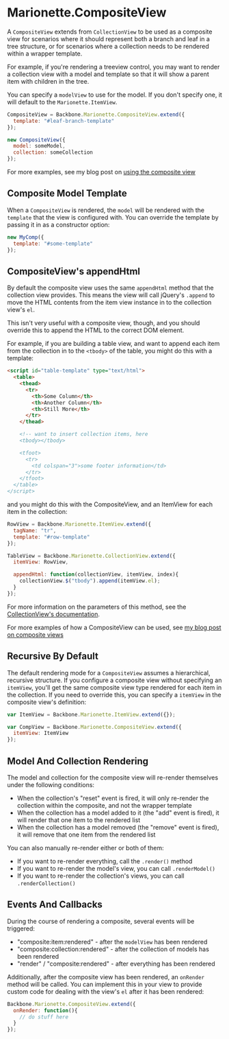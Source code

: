 # Marionette.CompositeView

A `CompositeView` extends from `CollectionView` to be used as a 
composite view for scenarios where it should represent both a 
branch and leaf in a tree structure, or for scenarios where a
collection needs to be rendered within a wrapper template.

For example, if you're rendering a treeview control, you may 
want to render a collection view with a model and template so 
that it will show a parent item with children in the tree.

You can specify a `modelView` to use for the model. If you don't
specify one, it will default to the `Marionette.ItemView`.

```js
CompositeView = Backbone.Marionette.CompositeView.extend({
  template: "#leaf-branch-template"
});

new CompositeView({
  model: someModel,
  collection: someCollection
});
```

For more examples, see my blog post on 
[using the composite view](http://lostechies.com/derickbailey/2012/04/05/composite-views-tree-structures-tables-and-more/)

## Composite Model Template

When a `CompositeView` is rendered, the `model` will be rendered
with the `template` that the view is configured with. You can
override the template by passing it in as a constructor option:

```js
new MyComp({
  template: "#some-template"
});
```

## CompositeView's appendHtml

By default the composite view uses the same `appendHtml` method that the
collection view provides. This means the view will call jQuery's `.append` 
to move the HTML contents from the item view instance in to the collection
view's `el`. 

This isn't very useful with a composite view, though, and you should
override this to append the HTML to the correct DOM element.

For example, if you are building a table view, and want to append each
item from the collection in to the `<tbody>` of the table, you might
do this with a template:

```html
<script id="table-template" type="text/html">
  <table>
    <thead>
      <tr>
        <th>Some Column</th>
        <th>Another Column</th>
        <th>Still More</th>
      </tr>
    </thead>

    <!-- want to insert collection items, here
    <tbody></tbody>

    <tfoot>
      <tr>
        <td colspan="3">some footer information</td>
      </tr>
    </tfoot>
  </table>
</script>
```

and you might do this with the CompositeView, and an ItemView for each
item in the collection:

```js
RowView = Backbone.Marionette.ItemView.extend({
  tagName: "tr",
  template: "#row-template"
});

TableView = Backbone.Marionette.CollectionView.extend({
  itemView: RowView,

  appendHtml: function(collectionView, itemView, index){
    collectionView.$("tbody").append(itemView.el);
  }
});
```

For more information on the parameters of this method, see the
[CollectionView's documentation](https://github.com/derickbailey/backbone.marionette/blob/master/docs/marionette.collectionview.md).

For more examples of how a CompositeView can be used, see [my blog post
on composite views](http://lostechies.com/derickbailey/2012/04/05/composite-views-tree-structures-tables-and-more/)

## Recursive By Default

The default rendering mode for a `CompositeView` assumes a
hierarchical, recursive structure. If you configure a composite
view without specifying an `itemView`, you'll get the same
composite view type rendered for each item in the collection. If
you need to override this, you can specify a `itemView` in the
composite view's definition:

```js
var ItemView = Backbone.Marionette.ItemView.extend({});

var CompView = Backbone.Marionette.CompositeView.extend({
  itemView: ItemView
});
```

## Model And Collection Rendering

The model and collection for the composite view will re-render
themselves under the following conditions:

* When the collection's "reset" event is fired, it will only re-render the collection within the composite, and not the wrapper template
* When the collection has a model added to it (the "add" event is fired), it will render that one item to the rendered list
* When the collection has a model removed (the "remove" event is fired), it will remove that one item from the rendered list

You can also manually re-render either or both of them:

* If you want to re-render everything, call the `.render()` method
* If you want to re-render the model's view, you can call `.renderModel()`
* If you want to re-render the collection's views, you can call `.renderCollection()`

## Events And Callbacks

During the course of rendering a composite, several events will
be triggered:

* "composite:item:rendered" - after the `modelView` has been rendered
* "composite:collection:rendered" - after the collection of models has been rendered
* "render" / "composite:rendered" - after everything has been rendered

Additionally, after the composite view has been rendered, an 
`onRender` method will be called. You can implement this in 
your view to provide custom code for dealing with the view's 
`el` after it has been rendered:

```js
Backbone.Marionette.CompositeView.extend({
  onRender: function(){
    // do stuff here
  }
});
```


